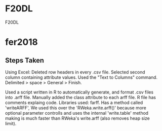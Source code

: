 # F20DL
F20DL


# fer2018

## Steps Taken
Using Excel:
Deleted row headers in every .csv file.
Selected second column containing attribute values.
Used the "Text to Columns" command.
Delimited > space > General > Finish.

Used a script written in R to automatically generate, and format .csv files into .arff file.
Manually added the class attribute to each arff file.
R file has comments explaing code.
Libraries used: farff.
Has a method called 'writeARFF', We used this over the 'RWeka.write.arff()' because more optional parameter controlls and uses the internal 'write.table' method making is much faster than RWeka's write.arff (also removes heap size limit).